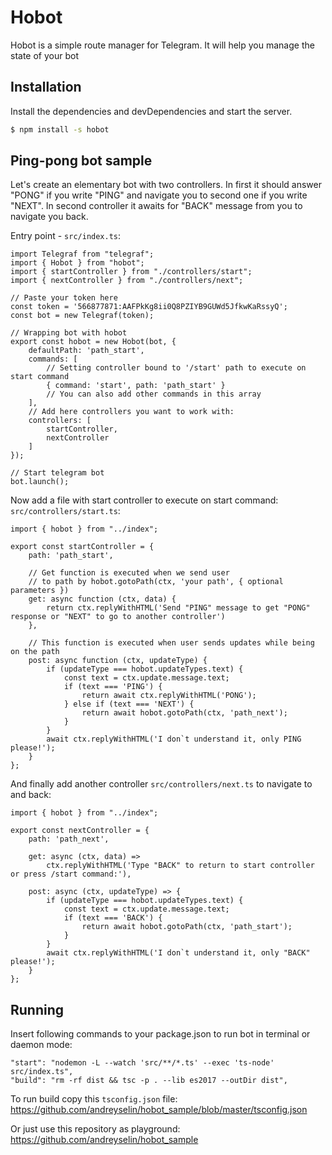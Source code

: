 # Hobot

Hobot is a simple route manager for Telegram. It will help you manage the state of your bot

## Installation

Install the dependencies and devDependencies and start the server.

```sh
$ npm install -s hobot
```

## Ping-pong bot sample

Let's create an elementary bot with two controllers.
In first it should answer "PONG" if you write "PING" and navigate you to second one if you write "NEXT".
In second controller it awaits for "BACK" message from you to navigate you back.

Entry point - `src/index.ts`:
```
import Telegraf from "telegraf";
import { Hobot } from "hobot";
import { startController } from "./controllers/start";
import { nextController } from "./controllers/next";

// Paste your token here
const token = '566877871:AAFPkKg8ii0Q8PZIYB9GUWd5JfkwKaRssyQ';
const bot = new Telegraf(token);

// Wrapping bot with hobot
export const hobot = new Hobot(bot, {
    defaultPath: 'path_start',
    commands: [
        // Setting controller bound to '/start' path to execute on start command
        { command: 'start', path: 'path_start' }
        // You can also add other commands in this array
    ],
    // Add here controllers you want to work with:
    controllers: [
        startController,
        nextController
    ]
});

// Start telegram bot
bot.launch();
```

Now add a file with start controller to execute on start command: `src/controllers/start.ts`:

```
import { hobot } from "../index";

export const startController = {
    path: 'path_start',

    // Get function is executed when we send user
    // to path by hobot.gotoPath(ctx, 'your path', { optional parameters })
    get: async function (ctx, data) {
        return ctx.replyWithHTML('Send "PING" message to get "PONG" response or "NEXT" to go to another controller')
    },

    // This function is executed when user sends updates while being on the path
    post: async function (ctx, updateType) {
        if (updateType === hobot.updateTypes.text) {
            const text = ctx.update.message.text;
            if (text === 'PING') {
                return await ctx.replyWithHTML('PONG');
            } else if (text === 'NEXT') {
                return await hobot.gotoPath(ctx, 'path_next');
            }
        }
        await ctx.replyWithHTML('I don`t understand it, only PING please!');
    }
};
```

And finally add another controller `src/controllers/next.ts` to navigate to and back:

```
import { hobot } from "../index";

export const nextController = {
    path: 'path_next',

    get: async (ctx, data) =>
        ctx.replyWithHTML('Type "BACK" to return to start controller or press /start command:'),

    post: async (ctx, updateType) => {
        if (updateType === hobot.updateTypes.text) {
            const text = ctx.update.message.text;
            if (text === 'BACK') {
                return await hobot.gotoPath(ctx, 'path_start');
            }
        }
        await ctx.replyWithHTML('I don`t understand it, only "BACK" please!');
    }
};
```

## Running

Insert following commands to your package.json to run bot in terminal or daemon mode:
```
"start": "nodemon -L --watch 'src/**/*.ts' --exec 'ts-node' src/index.ts",
"build": "rm -rf dist && tsc -p . --lib es2017 --outDir dist",
```

To run build copy this `tsconfig.json` file: https://github.com/andreyselin/hobot_sample/blob/master/tsconfig.json

Or just use this repository as playground: https://github.com/andreyselin/hobot_sample